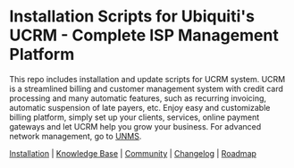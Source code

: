 # Installation Scripts for Ubiquiti's UCRM - Complete ISP Management Platform 

This repo includes installation and update scripts for UCRM system. UCRM is a streamlined billing and customer management system with credit card processing and many automatic features, such as recurring invoicing, automatic suspension of late payers, etc. Enjoy easy and customizable billing platform, simply set up your clients, services, online payment gateways and let UCRM help you grow your business. For advanced network management, go to [UNMS](https://unms.ubnt.com).

[Installation](https://help.ubnt.com/hc/en-us/articles/115000994708-UCRM-Installation-Guide) | [Knowledge Base](https://help.ubnt.com/hc/en-us/sections/204958307-UCRM-WISP-Management-Platform) | [Community](https://community.ubnt.com/t5/UCRM-Complete-WISP-Management/bd-p/UCRM) | [Changelog](https://github.com/Ubiquiti-App/UCRM/blob/master/CHANGELOG.md) | [Roadmap](https://ucrm.ubnt.com/)
